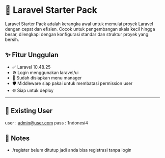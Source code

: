 # 🚀 Laravel Starter Pack

Laravel Starter Pack adalah kerangka awal untuk memulai proyek Laravel dengan cepat dan efisien. Cocok untuk pengembangan skala kecil hingga besar, dilengkapi dengan konfigurasi standar dan struktur proyek yang bersih.

## ✨ Fitur Unggulan

- ✅ Laravel 10.48.25
- ⚙️ Login menggunakan laravel/ui
- 🧱 Sudah disiapkan menu manager
- 🛡️ Middleware siap pakai untuk membatasi permission user
- 🌐 Siap untuk deploy
---

## 🚀 Existing User
user : admin@user.com
pass : 1ndonesi4

## 🚀 Notes
- /register belum ditutup jadi anda bisa registrasi tanpa login